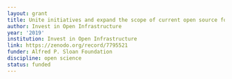 ```yaml
---
layout: grant
title: Unite initiatives and expand the scope of current open source for open science
author: Invest in Open Infrastructure
year: '2019'
institution: Invest in Open Infrastructure
link: https://zenodo.org/record/7795521
funder: Alfred P. Sloan Foundation
discipline: open science
status: funded
---
```


